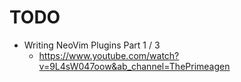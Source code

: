 # TODO

* Writing NeoVim Plugins Part 1 / 3
    * https://www.youtube.com/watch?v=9L4sW047oow&ab_channel=ThePrimeagen

